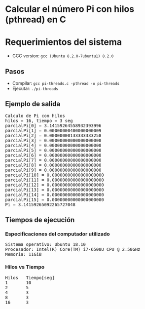 # Calcular el número Pi con hilos (pthread) en C

# Requerimientos del sistema
* GCC version: `gcc (Ubuntu 8.2.0-7ubuntu1) 8.2.0`

## Pasos
* Compilar: `gcc pi-threads.c -pthread -o pi-threads`
* Ejecutar: `./pi-threads`

## Ejemplo de salida
<pre>
Calculo de Pi con hilos
hilos = 16, tiempo = 3 seg
parcialPi[0] = 3.14159264558932393996
parcialPi[1] = 0.00000000400000000009
parcialPi[2] = 0.00000000133333333258
parcialPi[3] = 0.00000000000000000000
parcialPi[4] = 0.00000000000000000000
parcialPi[5] = 0.00000000000000000000
parcialPi[6] = 0.00000000000000000000
parcialPi[7] = 0.00000000000000000000
parcialPi[8] = 0.00000000000000000000
parcialPi[9] = 0.00000000000000000000
parcialPi[10] = 0.00000000000000000000
parcialPi[11] = 0.00000000000000000000
parcialPi[12] = 0.00000000000000000000
parcialPi[13] = 0.00000000000000000000
parcialPi[14] = 0.00000000000000000000
parcialPi[15] = 0.00000000000000000000
Pi = 3.14159265092265727048
</pre>

## Tiempos de ejecución

### Especificaciones del computador utilizado
<pre>
Sistema operativo: Ubuntu 18.10
Procesador: Intel(R) Core(TM) i7-6500U CPU @ 2.50GHz
Memoria: 11GiB
</pre>

### Hilos vs Tiempo 
<pre>
Hilos   Tiempo[seg]
1       10
2       5
4       3
8       3
16      3
</pre>